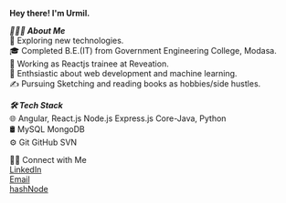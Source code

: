 
**Hey there! I'm Urmil.**<br>


***👨🏻‍💻  About Me***<br>
🤔   Exploring new technologies.<br>
🎓   Completed B.E.(IT) from Government Engineering College, Modasa.<br>
💼   Working as Reactjs trainee at Reveation.<br>
🌱   Enthsiastic about web development and machine learning.<br>
✍️   Pursuing Sketching and reading books as hobbies/side hustles.<br>


***🛠  Tech Stack***<br>
🌐  Angular, React.js Node.js Express.js Core-Java, Python<br>
🛢   MySQL MongoDB<br>
⚙️   Git GitHub SVN<br>

🤝🏻  Connect with Me<br>
 [LinkedIn](https://www.linkedin.com/in/urmilbhavsar/) <br>
 [Email](urmilwork1@gmail.com)<br>
 [hashNode](https://urmilbhavsar.hashnode.dev/)



